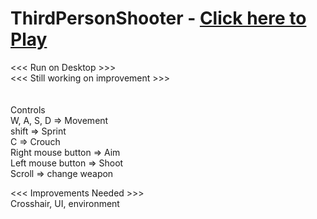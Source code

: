 # ThirdPersonShooter - <a href="https://anuraag-saxena.github.io/ThirdPersonShooter-Play/index.html"> Click here to  Play </a>
<<< Run on Desktop >>> <br>
<<< Still working on improvement >>> <br><br><br>
Controls<br>
W, A, S, D          => Movement<br>
shift               => Sprint<br>
C                   => Crouch<br>
Right mouse button  => Aim<br>
Left mouse button   => Shoot<br>
Scroll              => change weapon

<<< Improvements Needed >>><br>
Crosshair, UI, environment<br>
